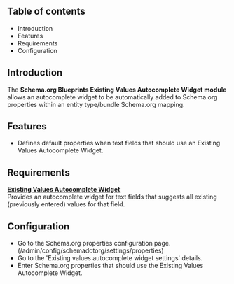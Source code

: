 Table of contents
-----------------

* Introduction
* Features
* Requirements
* Configuration


Introduction
------------

The **Schema.org Blueprints Existing Values Autocomplete Widget module** 
allows an autocomplete widget to be automatically added to Schema.org properties 
within an entity type/bundle Schema.org mapping.


Features
--------

- Defines default properties when text fields that should use 
  an Existing Values Autocomplete Widget.


Requirements
------------

**[Existing Values Autocomplete Widget](https://www.drupal.org/project/https://www.drupal.org/project/existing_values_autocomplete_widget)**    
Provides an autocomplete widget for text fields that suggests all existing (previously entered) values for that field.


Configuration
-------------

- Go to the Schema.org properties configuration page.  
  (/admin/config/schemadotorg/settings/properties)
- Go to the 'Existing values autocomplete widget settings' details.
- Enter Schema.org properties that should use the Existing Values Autocomplete Widget.


